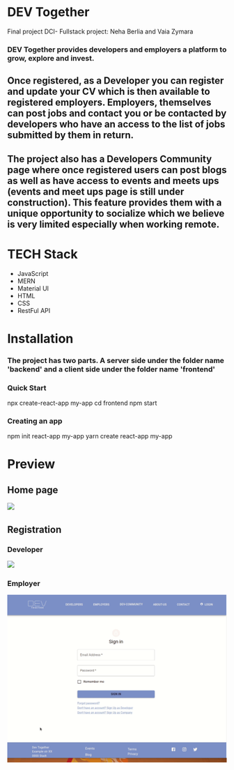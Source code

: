 # DEV Together
Final project DCI- Fullstack project: Neha Berlia and Vaia Zymara

### DEV Together provides developers and employers a platform to grow, explore and invest.
## Once registered, as a Developer you can register and update your CV which is then available to registered employers. Employers, themselves can post jobs and contact you or be contacted by developers who have an access to the list of jobs submitted by them in return. 

## The project also has a Developers Community page where once registered users can post blogs as well as have access to events and meets ups (events and meet ups page is still under construction). This feature provides them with a unique opportunity to socialize which we believe is very limited especially when working remote. 


# TECH Stack
* JavaScript
* MERN
* Material UI
* HTML
* CSS
* RestFul API


# Installation

### The project has two parts. A server side under the folder name 'backend' and a client side under the folder name 'frontend'

### Quick Start
npx create-react-app my-app
cd frontend
npm start

### Creating an app
npm init react-app my-app
yarn create react-app my-app

# Preview
## Home page

![](./frontend/src/assets/HomePageGIF2.gif)

## Registration
### Developer

![](./presentation/DeveloperRegisPrivacyPolicy.gif)


### Employer
![](./presentation/EmployerResgiswithAlert.gif)












